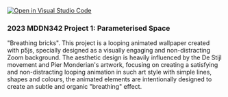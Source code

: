 [![Open in Visual Studio Code](https://classroom.github.com/assets/open-in-vscode-c66648af7eb3fe8bc4f294546bfd86ef473780cde1dea487d3c4ff354943c9ae.svg)](https://classroom.github.com/online_ide?assignment_repo_id=10300737&assignment_repo_type=AssignmentRepo)
### 2023 MDDN342 Project 1: Parameterised Space

"Breathing bricks".
This project is a looping animated wallpaper created with p5js, specially designed as a visually engaging and non-distracting Zoom background. The aesthetic design is heavily influenced by the De Stijl movement and Pier Monderian's artwork, focusing on creating a satisfying and non-distracting looping animation in such art style with simple lines, shapes and colours, the animated elements are intentionally designed to create an subtle and organic "breathing" effect. 